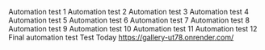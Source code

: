 Automation test 1
Automation test 2
Automation test 3
Automation test 4
Automation test 5
Automation test 6
Automation test 7
Automation test 8
Automation test 9
Automation test 10
Automation test 11
Automation test 12
Final automation test
Test Today
https://gallery-ut78.onrender.com/
